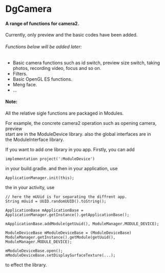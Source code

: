 # DgCamera
#### A range of functions for camera2.  

Currently, only preview and the basic codes have been added.

###### Functions below will be added later:  
- Basic camera functions such as id switch, preview size switch, taking photos, recording video, focus and so on.
- Filters.
- Basic OpenGL ES functions.
- Meng face.
- ...

#### Note:
All the relative sigle functions are packaged in Modules.  

For example, the concrete camera2 operation such as opening camera, preview   
start are in the ModuleDevice library. also the global interfaces are in  
the ModuleInterface library.   

If you want to add one library in you app. Firstly, you can add  

```
implementation project(':ModuleDevice')
```
in your build.gradle. and then in your application, use 

```
ApplicationManager.init(this);
```
the in your activity, use
```
// here the mUUid is for separating the diffrent app.
String mUuid = UUID.randomUUID().toString();

ApplicationBase mApplicationBase = ApplicationManager.getInstance().getApplicationBase();

mApplicationBase.addModule(getUuid(), ModuleManager.MODULE_DEVICE);

ModuleDeviceBase mModuleDeviceBase = (ModuleDeviceBase) ModuleManager.getInstance().getModule(getUuid(), ModuleManager.MODULE_DEVICE);

mModuleDeviceBase.open();
mModuleDeviceBase.setDisplaySurfaceTexture(...);
```
to effect the library.

